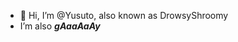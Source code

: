 - 👋 Hi, I’m @Yusuto, also known as DrowsyShroomy
- I’m also ***gAaaAaAy***

<!---
Yusuto/Yusuto is a ✨ special ✨ repository because its `README.md` (this file) appears on your GitHub profile.
You can click the Preview link to take a look at your changes.
--->
